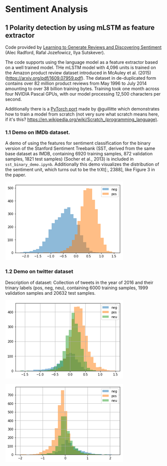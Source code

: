 # Sentiment Analysis

## 1 Polarity detection by using mLSTM as feature extractor

Code provided by [Learning to Generate Reviews and Discovering Sentiment](https://arxiv.org/abs/1704.01444) (Alec Radford, Rafal Jozefowicz, Ilya Sutskever).

The code supports using the language model as a feature extractor based on a well trained model. THe mLSTM model with 4,096 units is trained on the Amazon product review dataset introduced in McAuley et al. (2015) (https://arxiv.org/pdf/1609.07959.pdf). The dataset in de-duplicated form contains over 82 million product reviews from May 1996 to July 2014 amounting to over 38 billion training bytes. Training took one month across four NVIDIA Pascal GPUs, with our model processing 12,500 characters per second.

Additionally there is a [PyTorch port](https://github.com/guillitte/pytorch-sentiment-neuron) made by @guillitte which demonstrates how to train a model from scratch (not very sure what scratch means here, if it's this? https://en.wikipedia.org/wiki/Scratch_(programming_language).

### 1.1 Demo on IMDb dataset.
A demo of using the features for sentiment classification for the binary version of the Stanford Sentiment Treebank (SST, derived from the same base dataset as IMDB, containing 6920 training samples, 872 validation samples, 1821 test samples) (Socher et al., 2013) is included in `sst_binary_demo.ipynb`. Additionally this demo visualizes the distribution of the sentiment unit, which turns out to be the trXt[:, 2388], like Figure 3 in the paper.

![Sentiment Unit Visualization](/data/sst_binary_sentiment_unit_vis.png)

### 1.2 Demo on twitter dataset
Description of dataset: Collection of tweets in the year of 2016 and their trinary labels (pos, neg, neu), containing 6000 training samples, 1999 validation samples and 20632 test samples.

![Sentiment Unit Visualization](/tweets_data/untitled1.png)

![Sentiment Unit Visualization](/tweets_data/untitled2.png)


